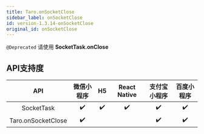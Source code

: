```yaml
---
title: Taro.onSocketClose
sidebar_label: onSocketClose
id: version-1.3.14-onSocketClose
original_id: onSocketClose
---
```



`@Deprecated` 请使用 **SocketTask.onClose**



## API支持度


| API | 微信小程序 | H5 | React Native | 支付宝小程序 | 百度小程序 |
| :-: | :-: | :-: | :-: | :-: | :-: |
| SocketTask | ✔️ | ✔️ | ✔️ | ✔️ | ✔️ |
| Taro.onSocketClose | ✔️ |  |  | ✔️ | ✔️ |

